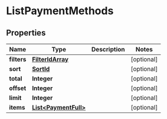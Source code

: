 
# ListPaymentMethods

## Properties
Name | Type | Description | Notes
------------ | ------------- | ------------- | -------------
**filters** | [**FilterIdArray**](FilterIdArray.md) |  |  [optional]
**sort** | [**SortId**](SortId.md) |  |  [optional]
**total** | **Integer** |  |  [optional]
**offset** | **Integer** |  |  [optional]
**limit** | **Integer** |  |  [optional]
**items** | [**List&lt;PaymentFull&gt;**](PaymentFull.md) |  |  [optional]



